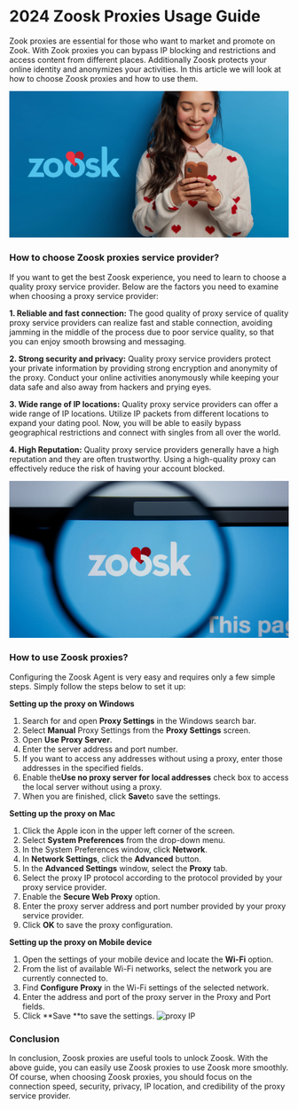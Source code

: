# 2024 Zoosk Proxies Usage Guide

Zook proxies are essential for those who want to market and promote on Zook. With Zook proxies you can bypass IP blocking and restrictions and access content from different places.  Additionally Zoosk protects your online identity and anonymizes your activities. In this article we will look at how to choose Zoosk proxies and how to use them.

![proxy IP](https://github.com/IPXProxy/Types-of-proxy-servers/blob/main/Types-of-proxy-servers/Zoosk%20Proxies1.png)

<h3>How to choose Zoosk proxies service provider?</h3>

If you want to get the best Zoosk experience, you need to learn to choose a quality proxy service provider. Below are the factors you need to examine when choosing a proxy service provider:

**1. Reliable and fast connection:** The good quality of proxy service of quality proxy service providers can realize fast and stable connection, avoiding jamming in the middle of the process due to poor service quality, so that you can enjoy smooth browsing and messaging.

**2. Strong security and privacy:** Quality proxy service providers protect your private information by providing strong encryption and anonymity of the proxy. Conduct your online activities anonymously while keeping your data safe and also away from hackers and prying eyes.

**3. Wide range of IP locations:** Quality proxy service providers can offer a wide range of IP locations. Utilize IP packets from different locations to expand your dating pool. Now, you will be able to easily bypass geographical restrictions and connect with singles from all over the world.

**4. High Reputation:** Quality proxy service providers generally have a high reputation and they are often trustworthy. Using a high-quality proxy can effectively reduce the risk of having your account blocked.

![proxy IP](https://github.com/IPXProxy/Types-of-proxy-servers/blob/main/Types-of-proxy-servers/Zoosk%20Proxies2.png)
<h3>How to use Zoosk proxies?</h3>

Configuring the Zoosk Agent is very easy and requires only a few simple steps. Simply follow the steps below to set it up:

**Setting up the proxy on Windows**
1. Search for and open **Proxy Settings** in the Windows search bar.
2. Select **Manual** Proxy Settings from the **Proxy Settings** screen.
3. Open **Use Proxy Server**.
4. Enter the server address and port number.
5. If you want to access any addresses without using a proxy, enter those addresses in the specified fields.
6. Enable the**Use no proxy server for local addresses** check box to access the local server without using a proxy.
7. When you are finished, click **Save**to save the settings.
   
**Setting up the proxy on Mac**
1. Click the Apple icon in the upper left corner of the screen.
2. Select **System Preferences** from the drop-down menu.
3. In the System Preferences window, click **Network**.
4. In **Network Settings**, click the **Advanced** button.
5. In the **Advanced Settings** window, select the **Proxy** tab.
6. Select the proxy IP protocol according to the protocol provided by your proxy service provider.
7. Enable the **Secure Web Proxy** option.
8. Enter the proxy server address and port number provided by your proxy service provider.
9. Click **OK** to save the proxy configuration.
    
**Setting up the proxy on Mobile device**
1. Open the settings of your mobile device and locate the **Wi-Fi** option.
2. From the list of available Wi-Fi networks, select the network you are currently connected to.
3. Find **Configure Proxy** in the Wi-Fi settings of the selected network.
4. Enter the address and port of the proxy server in the Proxy and Port fields.
5. Click **Save **to save the settings.
![proxy IP](https://github.com/IPXProxy/Types-of-proxy-servers/blob/main/Types-of-proxy-servers/Zoosk%20Proxies3.png)

<h3>Conclusion</h3>
In conclusion, Zoosk proxies are useful tools to unlock Zoosk. With the above guide, you can easily use Zoosk proxies to use Zoosk more smoothly. Of course, when choosing Zoosk proxies, you should focus on the connection speed, security, privacy, IP location, and credibility of the proxy service provider.

